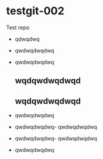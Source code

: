 # testgit-002
Test repo
- qdwqdwq
- qwdwqdwqdwq
- qwdwqdwqdwq

  ## wqdqwdwqdwqd
   ## wqdqwdwqdwqd



- qwdwqdwqdwq
- qwdwqdwqdwq- qwdwqdwqdwq
- qwdwqdwqdwq- qwdwqdwqdwq
- qwdwqdwqdwq
  
